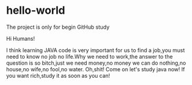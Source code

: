 # hello-world
The project is only for begin GitHub study

Hi Humans!

   I think learning JAVA code is very important for us to find a job,you must need to know no job no life.Why we need to 
work,the answer to the question is so bitch,just we need money,no money we can do nothing,no house,no wife,no fool,no water.
   Oh,shit! Come on let's study java now! If you want rich,study it as soon as you can!
